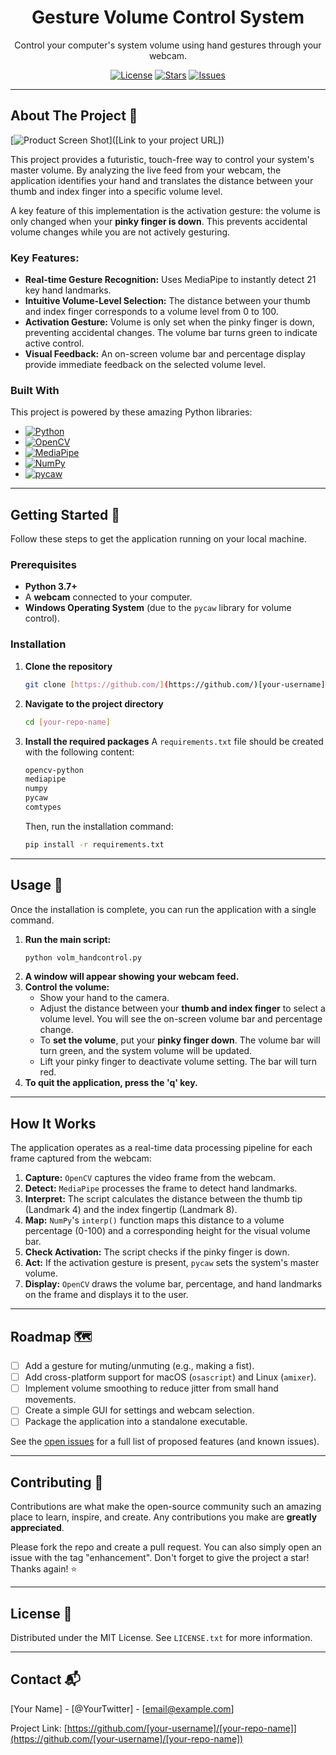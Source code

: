
  <h1 align="center">Gesture Volume Control System</h1>

  <p align="center">
    Control your computer's system volume using hand gestures through your webcam.
    <br />
  </p>
</div>

<!-- BADGES -->
<div align="center">
  <a href="https://github.com/[your-username]/[your-repo-name]/blob/main/LICENSE"><img src="https://img.shields.io/github/license/[your-username]/[your-repo-name]?style=for-the-badge" alt="License"></a>
  <a href="https://github.com/[your-username]/[your-repo-name]/stargazers"><img src="https://img.shields.io/github/stars/[your-username]/[your-repo-name]?style=for-the-badge" alt="Stars"></a>
  <a href="https://github.com/[your-username]/[your-repo-name]/issues"><img src="https://img.shields.io/github/issues/[your-username]/[your-repo-name]?style=for-the-badge" alt="Issues"></a>
</div>

---

## About The Project 🚀

[![Product Screen Shot](https://placehold.co/600x400/cccccc/ffffff?text=App+Screenshot+Here)]([Link to your project URL])

This project provides a futuristic, touch-free way to control your system's master volume. By analyzing the live feed from your webcam, the application identifies your hand and translates the distance between your thumb and index finger into a specific volume level.

A key feature of this implementation is the activation gesture: the volume is only changed when your **pinky finger is down**. This prevents accidental volume changes while you are not actively gesturing.

### Key Features:
* **Real-time Gesture Recognition:** Uses MediaPipe to instantly detect 21 key hand landmarks.
* **Intuitive Volume-Level Selection:** The distance between your thumb and index finger corresponds to a volume level from 0 to 100.
* **Activation Gesture:** Volume is only set when the pinky finger is down, preventing accidental changes. The volume bar turns green to indicate active control.
* **Visual Feedback:** An on-screen volume bar and percentage display provide immediate feedback on the selected volume level.

### Built With

This project is powered by these amazing Python libraries:

* [![Python][Python.org]][Python-url]
* [![OpenCV][OpenCV.org]][OpenCV-url]
* [![MediaPipe][MediaPipe.dev]][MediaPipe-url]
* [![NumPy][NumPy.org]][NumPy-url]
* [![pycaw][pycaw-url]][pycaw-badge]

---

## Getting Started 🏁

Follow these steps to get the application running on your local machine.

### Prerequisites

* **Python 3.7+**
* A **webcam** connected to your computer.
* **Windows Operating System** (due to the `pycaw` library for volume control).

### Installation

1.  **Clone the repository**
    ```sh
    git clone [https://github.com/](https://github.com/)[your-username]/[your-repo-name].git
    ```
2.  **Navigate to the project directory**
    ```sh
    cd [your-repo-name]
    ```
3.  **Install the required packages**
    A `requirements.txt` file should be created with the following content:
    ```txt
    opencv-python
    mediapipe
    numpy
    pycaw
    comtypes
    ```
    Then, run the installation command:
    ```sh
    pip install -r requirements.txt
    ```

---

## Usage 📖

Once the installation is complete, you can run the application with a single command.

1.  **Run the main script:**
    ```sh
    python volm_handcontrol.py
    ```
2.  **A window will appear showing your webcam feed.**
3.  **Control the volume:**
    * Show your hand to the camera.
    * Adjust the distance between your **thumb and index finger** to select a volume level. You will see the on-screen volume bar and percentage change.
    * To **set the volume**, put your **pinky finger down**. The volume bar will turn green, and the system volume will be updated.
    * Lift your pinky finger to deactivate volume setting. The bar will turn red.
4.  **To quit the application, press the 'q' key.**

---
## How It Works

The application operates as a real-time data processing pipeline for each frame captured from the webcam:

1.  **Capture:** `OpenCV` captures the video frame from the webcam.
2.  **Detect:** `MediaPipe` processes the frame to detect hand landmarks.
3.  **Interpret:** The script calculates the distance between the thumb tip (Landmark 4) and the index fingertip (Landmark 8).
4.  **Map:** `NumPy`'s `interp()` function maps this distance to a volume percentage (0-100) and a corresponding height for the visual volume bar.
5.  **Check Activation:** The script checks if the pinky finger is down.
6.  **Act:** If the activation gesture is present, `pycaw` sets the system's master volume.
7.  **Display:** `OpenCV` draws the volume bar, percentage, and hand landmarks on the frame and displays it to the user.

---

## Roadmap 🗺️

* [ ] Add a gesture for muting/unmuting (e.g., making a fist).
* [ ] Add cross-platform support for macOS (`osascript`) and Linux (`amixer`).
* [ ] Implement volume smoothing to reduce jitter from small hand movements.
* [ ] Create a simple GUI for settings and webcam selection.
* [ ] Package the application into a standalone executable.

See the [open issues](https://github.com/[your-username]/[your-repo-name]/issues) for a full list of proposed features (and known issues).

---

## Contributing 🤝

Contributions are what make the open-source community such an amazing place to learn, inspire, and create. Any contributions you make are **greatly appreciated**.

Please fork the repo and create a pull request. You can also simply open an issue with the tag "enhancement". Don't forget to give the project a star! Thanks again! ⭐

---

## License 📜

Distributed under the MIT License. See `LICENSE.txt` for more information.

---

## Contact 📬

[Your Name] - [@YourTwitter] - [email@example.com]

Project Link: [https://github.com/[your-username]/[your-repo-name]](https://github.com/[your-username]/[your-repo-name])


<!-- MARKDOWN LINKS & IMAGES -->
[Python.org]: https://img.shields.io/badge/Python-3776AB?style=for-the-badge&logo=python&logoColor=white
[Python-url]: https://python.org
[OpenCV.org]: https://img.shields.io/badge/OpenCV-5C3EE8?style=for-the-badge&logo=opencv&logoColor=white
[OpenCV-url]: https://opencv.org/
[MediaPipe.dev]: https://img.shields.io/badge/MediaPipe-007F7F?style=for-the-badge&logo=google&logoColor=white
[MediaPipe-url]: https://developers.google.com/mediapipe
[NumPy.org]: https://img.shields.io/badge/Numpy-013243?style=for-the-badge&logo=numpy&logoColor=white
[NumPy-url]: https://numpy.org/
[pycaw-badge]: https://img.shields.io/badge/pycaw-4A4A55?style=for-the-badge&logo=windows&logoColor=white
[pycaw-url]: https://github.com/AndreMiras/pycaw
